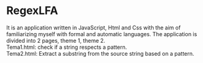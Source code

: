 # RegexLFA

It is an application written in JavaScript, Html and Css with the aim of familiarizing myself with formal and automatic languages.
The application is divided into 2 pages, theme 1, theme 2.
 <br />
Tema1.html: check if a string respects a pattern.
 <br />
Tema2.html: Extract a substring from the source string based on a pattern.
